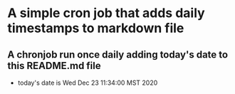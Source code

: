 A simple cron job that adds daily timestamps to markdown file
============================================================
## A chronjob run once daily adding today's date to this README.md file
* today's date is Wed Dec 23 11:34:00 MST 2020
